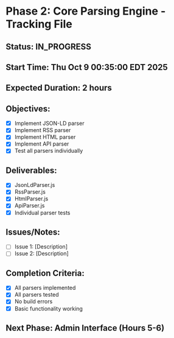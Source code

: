 # Phase 2: Core Parsing Engine - Tracking File

## Status: IN_PROGRESS
## Start Time: Thu Oct 9 00:35:00 EDT 2025
## Expected Duration: 2 hours

## Objectives:
- [x] Implement JSON-LD parser
- [x] Implement RSS parser
- [x] Implement HTML parser
- [x] Implement API parser
- [x] Test all parsers individually

## Deliverables:
- [x] JsonLdParser.js
- [x] RssParser.js
- [x] HtmlParser.js
- [x] ApiParser.js
- [x] Individual parser tests

## Issues/Notes:
- [ ] Issue 1: [Description]
- [ ] Issue 2: [Description]

## Completion Criteria:
- [x] All parsers implemented
- [x] All parsers tested
- [x] No build errors
- [x] Basic functionality working

## Next Phase: Admin Interface (Hours 5-6)

